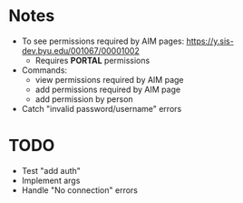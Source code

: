 # Notes
* To see permissions required by AIM pages: https://y.sis-dev.byu.edu/001067/00001002
  * Requires **PORTAL** permissions
* Commands:
  * view permissions required by AIM page
  * add permissions required by AIM page
  * add permission by person
* Catch "invalid password/username" errors

# TODO
* Test "add auth"
* Implement args
* Handle "No connection" errors